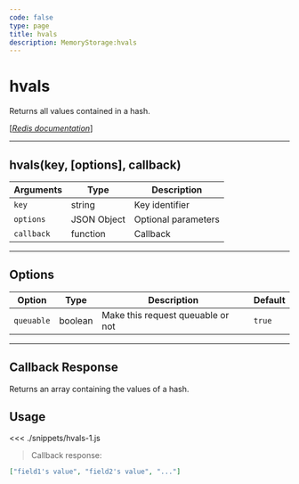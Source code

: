 ```yaml
---
code: false
type: page
title: hvals
description: MemoryStorage:hvals
---
```


# hvals

Returns all values contained in a hash.

[[_Redis documentation_]](https://redis.io/commands/hvals)

---

## hvals(key, [options], callback)

| Arguments  | Type        | Description         |
| ---------- | ----------- | ------------------- |
| `key`      | string      | Key identifier      |
| `options`  | JSON Object | Optional parameters |
| `callback` | function    | Callback            |

---

## Options

| Option     | Type    | Description                       | Default |
| ---------- | ------- | --------------------------------- | ------- |
| `queuable` | boolean | Make this request queuable or not | `true`  |

---

## Callback Response

Returns an array containing the values of a hash.

## Usage

<<< ./snippets/hvals-1.js

> Callback response:

```json
["field1's value", "field2's value", "..."]
```
